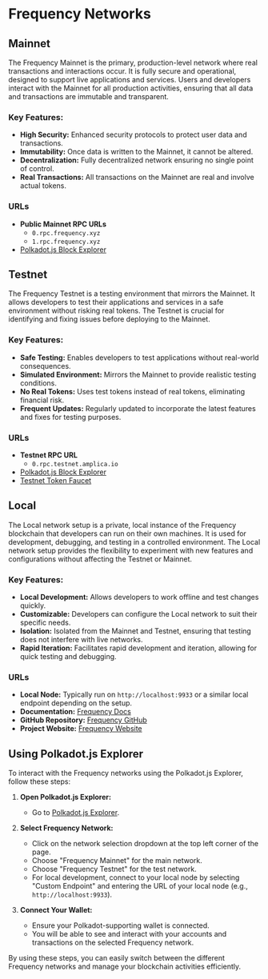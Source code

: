 # Frequency Networks

## Mainnet

The Frequency Mainnet is the primary, production-level network where real transactions and interactions occur. It is fully secure and operational, designed to support live applications and services. Users and developers interact with the Mainnet for all production activities, ensuring that all data and transactions are immutable and transparent.

### Key Features:

- **High Security:** Enhanced security protocols to protect user data and transactions.
- **Immutability:** Once data is written to the Mainnet, it cannot be altered.
- **Decentralization:** Fully decentralized network ensuring no single point of control.
- **Real Transactions:** All transactions on the Mainnet are real and involve actual tokens.

### URLs

- **Public Mainnet RPC URLs**
  - `0.rpc.frequency.xyz`
  - `1.rpc.frequency.xyz`
- [Polkadot.js Block Explorer](https://polkadot.js.org/apps/?rpc=wss%3A%2F%2F1.rpc.frequency.xyz#/explorer)

## Testnet

The Frequency Testnet is a testing environment that mirrors the Mainnet. It allows developers to test their applications and services in a safe environment without risking real tokens. The Testnet is crucial for identifying and fixing issues before deploying to the Mainnet.

### Key Features:

- **Safe Testing:** Enables developers to test applications without real-world consequences.
- **Simulated Environment:** Mirrors the Mainnet to provide realistic testing conditions.
- **No Real Tokens:** Uses test tokens instead of real tokens, eliminating financial risk.
- **Frequent Updates:** Regularly updated to incorporate the latest features and fixes for testing purposes.

### URLs

- **Testnet RPC URL**
  - `0.rpc.testnet.amplica.io`
- [Polkadot.js Block Explorer](https://polkadot.js.org/apps/?rpc=wss%3A%2F%2F0.rpc.testnet.amplica.io#/explorer)
- [Testnet Token Faucet](https://faucet.testnet.frequency.xyz)

## Local

The Local network setup is a private, local instance of the Frequency blockchain that developers can run on their own machines. It is used for development, debugging, and testing in a controlled environment. The Local network setup provides the flexibility to experiment with new features and configurations without affecting the Testnet or Mainnet.

### Key Features:

- **Local Development:** Allows developers to work offline and test changes quickly.
- **Customizable:** Developers can configure the Local network to suit their specific needs.
- **Isolation:** Isolated from the Mainnet and Testnet, ensuring that testing does not interfere with live networks.
- **Rapid Iteration:** Facilitates rapid development and iteration, allowing for quick testing and debugging.

### URLs

- **Local Node:** Typically run on `http://localhost:9933` or a similar local endpoint depending on the setup.
- **Documentation:** [Frequency Docs](https://docs.frequency.xyz/)
- **GitHub Repository:** [Frequency GitHub](https://github.com/frequency-chain/frequency)
- **Project Website:** [Frequency Website](https://www.frequency.xyz/)

## Using Polkadot.js Explorer

To interact with the Frequency networks using the Polkadot.js Explorer, follow these steps:

1. **Open Polkadot.js Explorer:**

   - Go to [Polkadot.js Explorer](https://polkadot.js.org/apps/#/explorer).

2. **Select Frequency Network:**

   - Click on the network selection dropdown at the top left corner of the page.
   - Choose "Frequency Mainnet" for the main network.
   - Choose "Frequency Testnet" for the test network.
   - For local development, connect to your local node by selecting "Custom Endpoint" and entering the URL of your local node (e.g., `http://localhost:9933`).

3. **Connect Your Wallet:**
   - Ensure your Polkadot-supporting wallet is connected.
   - You will be able to see and interact with your accounts and transactions on the selected Frequency network.

By using these steps, you can easily switch between the different Frequency networks and manage your blockchain activities efficiently.
